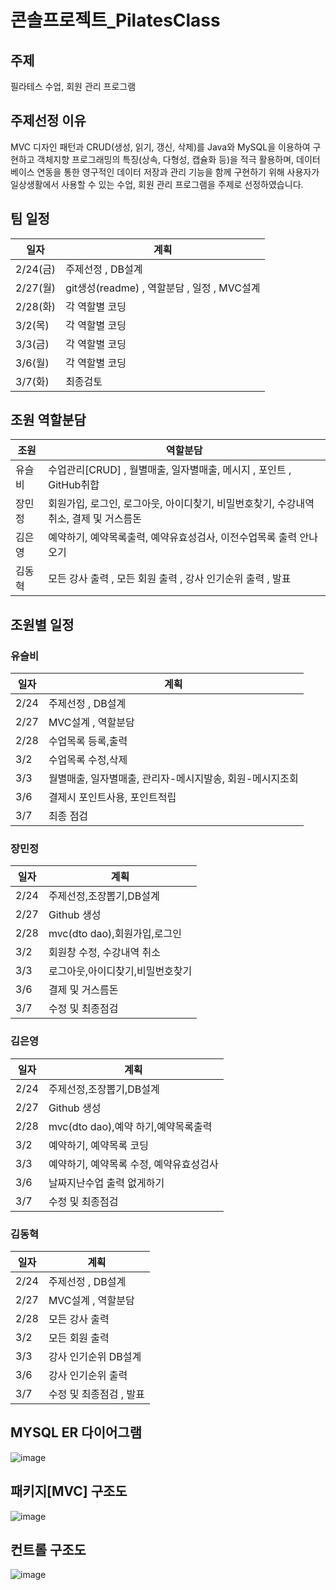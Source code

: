 # 콘솔프로젝트_PilatesClass

## 주제

필라테스 수업, 회원 관리 프로그램


## 주제선정 이유

MVC 디자인 패턴과 CRUD(생성, 읽기, 갱신, 삭제)를 Java와 MySQL을 이용하여 구현하고
객체지향 프로그래밍의 특징(상속, 다형성, 캡슐화 등)을 적극 활용하며,
데이터베이스 연동을 통한 영구적인 데이터 저장과 관리 기능을 함께 구현하기 위해
사용자가 일상생활에서 사용할 수 있는 수업, 회원 관리 프로그램을 주제로 선정하였습니다.


## 팀 일정
| 일자 | 계획 |
|---|---|
| 2/24(금) | 주제선정 , DB설계|
| 2/27(월) | git생성(readme) , 역할분담 , 일정 , MVC설계 |
| 2/28(화) | 각 역할별 코딩 |
| 3/2(목) | 각 역할별 코딩 |
| 3/3(금) | 각 역할별 코딩 |
| 3/6(월) | 각 역할별 코딩 |
| 3/7(화) | 최종검토 |

## 조원 역할분담
| 조원 | 역할분담 |
|---|---|
| 유슬비 | 수업관리[CRUD] , 월별매출, 일자별매출, 메시지 , 포인트 , GitHub취합 |
| 장민정 | 회원가입, 로그인, 로그아웃, 아이디찾기, 비밀번호찾기, 수강내역취소, 결제 및 거스름돈 |
| 김은영 | 예약하기, 예약목록출력, 예약유효성검사, 이전수업목록 출력 안나오기 |
| 김동혁 | 모든 강사 출력 , 모든 회원 출력 , 강사 인기순위 출력 , 발표 |

## 조원별 일정
### 유슬비
| 일자 | 계획 |
|---|---|
| 2/24 | 주제선정 , DB설계 |
| 2/27 | MVC설계 , 역할분담 |
| 2/28 | 수업목록 등록,출력 |
| 3/2 | 수업목록 수정,삭제 |
| 3/3 | 월별매출, 일자별매출, 관리자-메시지발송, 회원-메시지조회  |
| 3/6 | 결제시 포인트사용, 포인트적립  |
| 3/7 | 최종 점검 |

### 장민정
| 일자 | 계획 |
|---|---|
| 2/24 | 주제선정,조장뽑기,DB설계 |
| 2/27 | Github 생성 |
| 2/28 | mvc(dto dao),회원가입,로그인 |
| 3/2 | 회원창 수정, 수강내역 취소 |
| 3/3 | 로그아웃,아이디찾기,비밀번호찾기 |
| 3/6 | 결제 및 거스름돈 |
| 3/7 | 수정 및 최종점검 |

### 김은영
| 일자 | 계획 |
|---|---|
| 2/24 | 주제선정,조장뽑기,DB설계 |
| 2/27 | Github 생성 |
| 2/28 | mvc(dto dao),예약 하기,예약목록출력 |
| 3/2 | 예약하기, 예약목록 코딩 |
| 3/3 | 예약하기, 예약목록 수정, 예약유효성검사 |
| 3/6 | 날짜지난수업 출력 없게하기 |
| 3/7 | 수정 및 최종점검 |

### 김동혁

| 일자 | 계획 |
|---|---|
| 2/24 | 주제선정 , DB설계 |
| 2/27 | MVC설계 , 역할분담 |
| 2/28 | 모든 강사 출력 |
| 3/2 | 모든 회원 출력 |
| 3/3 | 강사 인기순위 DB설계 |
| 3/6 | 강사 인기순위 출력 |
| 3/7 | 수정 및 최종점검 , 발표 |

## MYSQL ER 다이어그램
![image](https://user-images.githubusercontent.com/121651792/223459327-ab5ec036-70ce-4caa-a873-ab09e792d1f4.png)


## 패키지[MVC] 구조도
![image](https://user-images.githubusercontent.com/121651792/223458062-bba18e73-3975-4551-98fc-72a566a8b605.png)


## 컨트롤 구조도
![image](https://user-images.githubusercontent.com/121651792/223458848-f51b2b78-5d70-4176-8ba4-e3596c5f475b.jpg)


